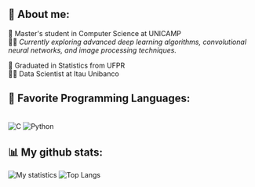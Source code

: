 ## 🧑‍  About me:
📖 Master's student in Computer Science at UNICAMP  
🏋️‍♂️ *Currently exploring advanced deep learning algorithms, convolutional neural networks, and image processing techniques.*

📘 Graduated in Statistics from UFPR  
👨‍💻 Data Scientist at Itau Unibanco



## 🔧 Favorite Programming Languages:
<div style="display: inline_block"><br/>
    <img align="center" alt="C" src="https://img.shields.io/badge/C-00599C?style=for-the-badge&logo=c&logoColor=white" />
    <img align="center" alt="Python"src="https://img.shields.io/badge/Python-14354C?style=for-the-badge&logo=python&logoColor=white" />
</div>

## 📊 My github stats:

![My statistics](https://github-readme-stats.vercel.app/api?username=felipearaujolima&show_icons=true&theme=dark) ![Top Langs](https://github-readme-stats.vercel.app/api/top-langs/?username=felipearaujolima&layout=compact&show_icons=true&theme=dark)

<!--
**felipearaujolima/felipearaujolima** is a ✨ _special_ ✨ repository because its `README.md` (this file) appears on your GitHub profile.

Here are some ideas to get you started:

- 🔭 I’m currently working on ...
- 🌱 I’m currently learning ...
- 👯 I’m looking to collaborate on ...
- 🤔 I’m looking for help with ...
- 💬 Ask me about ...
- 📫 How to reach me: ...
- 😄 Pronouns: ...
- ⚡ Fun fact: ...
-->

